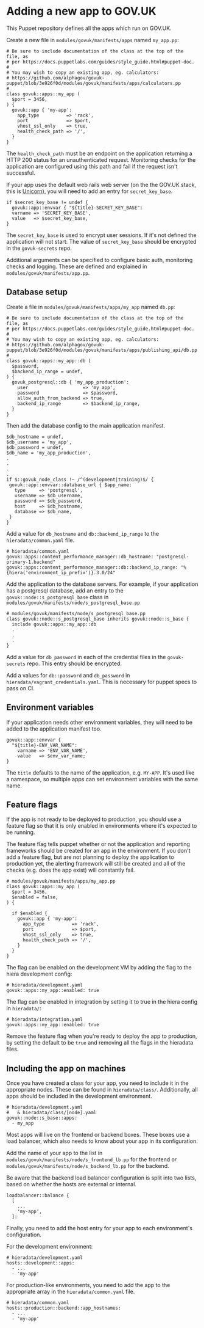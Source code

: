 # Adding a new app to GOV.UK

This Puppet repository defines all the apps which run on GOV.UK.

Create a new file in `modules/govuk/manifests/apps` named `my_app.pp`:

```
# Be sure to include documentation of the class at the top of the file, as
# per https://docs.puppetlabs.com/guides/style_guide.html#puppet-doc.
#
# You may wish to copy an existing app, eg. calculators:
# https://github.com/alphagov/govuk-puppet/blob/3e926f0d/modules/govuk/manifests/apps/calculators.pp
#
class govuk::apps::my_app (
  $port = 3456,
) {
  govuk::app { 'my-app':
    app_type          => 'rack',
    port              => $port,
    vhost_ssl_only    => true,
    health_check_path => '/',
  }
}
```

The `health_check_path` must be an endpoint on the application returning a
HTTP 200 status for an unauthenticated request. Monitoring checks for the application are
configured using this path and fail if the request isn't successful.

If your app uses the default web rails web server (on the the GOV.UK stack, this is [Unicorn](https://rubygems.org/gems/unicorn/versions/5.1.0)), you will need to add an entry for `secret_key_base`.

```
if $secret_key_base != undef {
  govuk::app::envvar { "${title}-SECRET_KEY_BASE":
  varname => 'SECRET_KEY_BASE',
  value   => $secret_key_base,
}
```

The `secret_key_base` is used to encrypt user sessions. If it's not defined the application will not start. The value of
`secret_key_base` should be encrypted in the `govuk-secrets` repo.

Additional arguments can be specified to configure basic auth, monitoring checks and logging.
These are defined and explained in `modules/govuk/manifests/app.pp`.

## Database setup

Create a file in `modules/govuk/manifests/apps/my_app` named `db.pp`:

```
# Be sure to include documentation of the class at the top of the file, as
# per https://docs.puppetlabs.com/guides/style_guide.html#puppet-doc.
#
# You may wish to copy an existing app, eg. calculators:
# https://github.com/alphagov/govuk-puppet/blob/3e926f0d/modules/govuk/manifests/apps/publishing_api/db.pp
#
class govuk::apps::my_app::db (
  $password,
  $backend_ip_range = undef,
) {
  govuk_postgresql::db { 'my_app_production':
    user                    => 'my_app',
    password                => $password,
    allow_auth_from_backend => true,
    backend_ip_range        => $backend_ip_range,
  }
}
```

Then add the database config to the main application manifest.

```
$db_hostname = undef,
$db_username = 'my_app',
$db_password = undef,
$db_name = 'my_app_production',
.
.
.
.
if $::govuk_node_class !~ /^(development|training)$/ {
 govuk::app::envvar::database_url { $app_name:
   type     => 'postgresql',
   username => $db_username,
   password => $db_password,
   host     => $db_hostname,
   database => $db_name,
 }
}
```

Add a value for `db_hostname` and `db::backend_ip_range` to the `hieradata/common.yaml` file.

```
# hieradata/common.yaml
govuk::apps::content_performance_manager::db_hostname: "postgresql-primary-1.backend"
govuk::apps::content_performance_manager::db::backend_ip_range: "%{hiera('environment_ip_prefix')}.3.0/24"
```

Add the application to the database servers. For example, if your application has a
postgresql database, add an entry to the `govuk::node::s_postgresql_base` class in `modules/govuk/manifests/node/s_postgresql_base.pp`

```
# modules/govuk/manifests/node/s_postgresql_base.pp
class govuk::node::s_postgresql_base inherits govuk::node::s_base {
  include govuk::apps::my_app::db
  .
  .
  .
}
```

Add a value for `db_password` in each of the credential files in the `govuk-secrets` repo.
This entry should be encrypted.

Add a values for `db::password` and `db_password` in `hieradata/vagrant_credentials.yaml`.
This is necessary for puppet specs to pass on CI.

## Environment variables

If your application needs other environment variables, they will need to be added to
the application manifest too.

```
govuk::app::envvar {
  "${title}-ENV_VAR_NAME":
    varname => 'ENV_VAR_NAME',
    value   => $env_var_name;
}
```

The `title` defaults to the name of the application, e.g. `MY-APP`. It's used like a namespace,
so multiple apps can set environment variables with the same name.

## Feature flags

If the app is not ready to be deployed to production, you should use a feature
flag so that it is only enabled in environments where it's expected to be running.

The feature flag tells puppet whether or not the application and reporting frameworks should be created for an app in the environment.
If you don't add a feature flag, but are not planning to deploy the application to production yet, the alerting framework will still be created and all of the checks (e.g. does the app exist) will constantly fail.

```
# modules/govuk/manifests/apps/my_app.pp
class govuk::apps::my_app (
  $port = 3456,
  $enabled = false,
) {

  if $enabled {
    govuk::app { 'my-app':
      app_type          => 'rack',
      port              => $port,
      vhost_ssl_only    => true,
      health_check_path => '/',
    }
  }
}
```

The flag can be enabled on the development VM by adding the flag to the hiera
development config:

```
# hieradata/development.yaml
govuk::apps::my_app::enabled: true
```

The flag can be enabled in integration by setting it to true in the hiera
config in `hieradata/`:

```
# hieradata/integration.yaml
govuk::apps::my_app::enabled: true
```

Remove the feature flag when you're ready to deploy the app to production, by
setting the default to be `true` and removing all the flags in the hieradata
files.

## Including the app on machines

Once you have created a class for your app, you need to include it in the appropriate nodes.
These can be found in `hieradata/class/`. Additionally, all apps
should be included in the development environment.

```
# hieradata/development.yaml
#   & hieradata/class/[node].yaml
govuk::node::s_base::apps:
  - my_app
```

Most apps will live on the frontend or backend boxes. These boxes use a load balancer, which
also needs to know about your app in its configuration.

Add the name of your app to the list in `modules/govuk/manifests/node/s_frontend_lb.pp` for
the frontend or `modules/govuk/manifests/node/s_backend_lb.pp` for the backend.

Be aware that the backend load balancer configuration is split into two lists, based
on whether the hosts are external or internal.

```
loadbalancer::balance {
  [
    ...
    'my-app',
  ]:
```

Finally, you need to add the host entry for your app to each environment's configuration.

For the development environment:

```
# hieradata/development.yaml
hosts::development::apps:
  - ...
  - 'my-app'
```

For production-like environments, you need to add the app to the appropriate
array in the `hieradata/common.yaml` file.

```
# hieradata/common.yaml
hosts::production::backend::app_hostnames:
  - ...
  - 'my-app'
```
